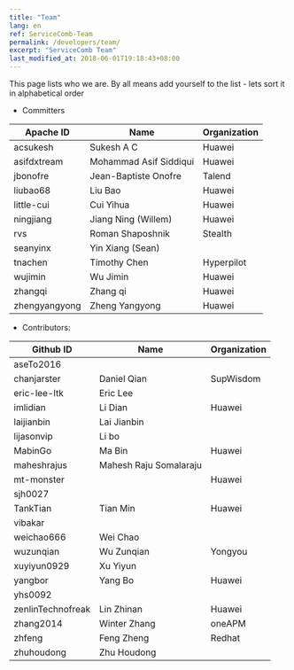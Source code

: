 ```yaml
---
title: "Team"
lang: en
ref: ServiceComb-Team
permalink: /developers/team/
excerpt: "ServiceComb Team"
last_modified_at: 2018-06-01T19:18:43+08:00
---
```



This page lists who we are. By all means add yourself to the list - lets sort it in alphabetical order

* Committers

| Apache ID     |         Name            |  Organization |
| ------------- | ----------------------- | ------------- |
| acsukesh      |  Sukesh A C             |  Huawei       |
| asifdxtream   |  Mohammad Asif Siddiqui |  Huawei       |
| jbonofre      |  Jean-Baptiste Onofre   |  Talend       |
| liubao68      |  Liu Bao                |  Huawei       |
| little-cui    |  Cui Yihua              |  Huawei       |
| ningjiang     |  Jiang Ning (Willem)    |  Huawei       |
| rvs           |  Roman Shaposhnik       |  Stealth      |
| seanyinx      |  Yin Xiang (Sean)       |               |
| tnachen       |  Timothy Chen           |  Hyperpilot   |
| wujimin       |  Wu Jimin               |  Huawei       |
| zhangqi       |  Zhang qi               |  Huawei       |
| zhengyangyong |  Zheng Yangyong         |  Huawei       |


* Contributors:

| Github ID         | Name                   | Organization |
| ----------------- | ---------------------- | ------------ |
| aseTo2016         |                        |              |
| chanjarster       | Daniel Qian            | SupWisdom    |
| eric-lee-ltk      | Eric Lee               |              |
| imlidian          | Li Dian                | Huawei       |
| laijianbin        | Lai Jianbin            |              |
| lijasonvip        | Li bo                  |              |
| MabinGo           | Ma Bin                 | Huawei       |
| maheshrajus       | Mahesh Raju Somalaraju |              |
| mt-monster        |                        | Huawei       |
| sjh0027           |                        |              |
| TankTian          | Tian Min               | Huawei       |
| vibakar           |                        |              |
| weichao666        | Wei Chao               |              |
| wuzunqian         | Wu Zunqian             | Yongyou      |
| xuyiyun0929       | Xu Yiyun               |              |
| yangbor           | Yang Bo                | Huawei       |
| yhs0092           |                        |              |
| zenlinTechnofreak | Lin Zhinan             | Huawei       |
| zhang2014         | Winter Zhang           | oneAPM       |
| zhfeng            | Feng Zheng             | Redhat       |
| zhuhoudong        | Zhu Houdong            |              |
